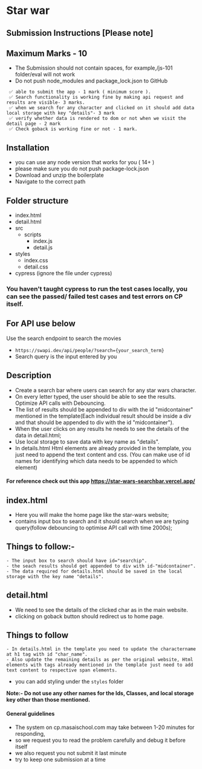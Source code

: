 # Star war

## Submission Instructions [Please note]

## Maximum Marks - 10

- The Submission should not contain spaces, for example,/js-101 folder/eval will not work
- Do not push node_modules and package_lock.json to GitHub

```
 ✅ able to submit the app - 1 mark ( minimum score ).
 ✅ Search functionality is working fine by making api request and results are visible- 3 marks.
 ✅ when we search for any character and clicked on it should add data local storage with key "details"- 3 mark
 ✅ verify whether data is rendered to dom or not when we visit the detail page - 2 mark
 ✅ Check goback is working fine or not - 1 mark.

```

## Installation

- you can use any node version that works for you ( 14+ )
- please make sure you do not push package-lock.json
- Download and unzip the boilerplate
- Navigate to the correct path

## Folder structure

- index.html
- detail.html
- src
  - scripts
    - index.js
    - detail.js
- styles
  - index.css
  - detail.css
- cypress (ignore the file under cypress)

### You haven't taught cypress to run the test cases locally, you can see the passed/ failed test cases and test errors on CP itself.

## For API use below
Use the search endpoint to search the movies 
   - `https://swapi.dev/api/people/?search={your_search_term}`
   - Search query is the input entered by you

## Description

- Create a search bar where users can search for any star wars character.
- On every letter typed, the user should be able to see the results. Optimize API calls with Debouncing.
- The list of results should be appended to div with the id "midcontainer" mentioned in the template(Each individual result should be inside a div and that should be appended to div with the id "midcontainer").
- When the user clicks on any results he needs to see the details of the data in detail.html;
- Use local storage to save data with key name as "details".
- In details.html Html elements are already provided in the template, you just need to append the text content and css. (You can make use of id names for identifying which data needs to be appended to which element)

#### For reference check out this app https://star-wars-searchbar.vercel.app/

## index.html
- Here you will make the home page like the star-wars website;
- contains input box to search and it should search when we are typing query(follow debouncing to optimise API call with time 2000s);  
## Things to follow:-
```
- The input box to search should have id="searchip".
- the seach results should get appended to div with id-"midcontainer".
- The data required for details.html should be saved in the local storage with the key name "details".
```
## detail.html
- We need to see the details of the clicked char as in the main website.
- clicking on goback button should redirect us to home page.

## Things to follow
```
- In details.html in the template you need to update the charactername at h1 tag with id "char_name".
- Also update the remaining details as per the original website, Html elements with tags already mentioned in the template just need to add text content to respective span elements.    
```
- you can add styling under the `styles` folder

**Note:- Do not use any other names for the Ids, Classes, and local storage key other than those mentioned.**

#### General guidelines

- The system on cp.masaischool.com may take between 1-20 minutes for responding,
- so we request you to read the problem carefully and debug it before itself
- we also request you not submit it last minute
- try to keep one submission at a time

